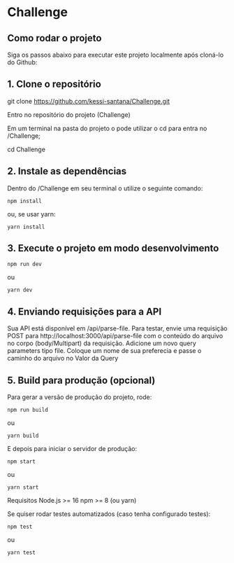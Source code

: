 # Challenge

## Como rodar o projeto

Siga os passos abaixo para executar este projeto localmente após cloná-lo do Github:

## 1. Clone o repositório

git clone https://github.com/kessi-santana/Challenge.git

Entro no repositório do projeto (Challenge)

Em um terminal na pasta do projeto o pode utilizar o cd para entra no /Challenge;

cd Challenge

## 2. Instale as dependências
Dentro do /Challenge em seu terminal o utilize o seguinte comando: 
```
npm install
```
ou, se usar yarn:
```
yarn install
```


## 3. Execute o projeto em modo desenvolvimento
```
npm run dev
```
ou
```
yarn dev
```
## 4. Enviando requisições para a API
Sua API está disponível em /api/parse-file.
Para testar, envie uma requisição POST para http://localhost:3000/api/parse-file com o conteúdo do arquivo no corpo (body/Multipart) da requisição.
Adicione um novo query parameters tipo file.
Coloque um nome de sua preferecia e passe o caminho do arquivo no Valor da Query


## 5. Build para produção (opcional)
Para gerar a versão de produção do projeto, rode:
```
npm run build
```
ou 
```
yarn build
```


E depois para iniciar o servidor de produção:

```
npm start
```

ou 
```
yarn start
```



Requisitos
Node.js >= 16
npm >= 8 (ou yarn)

Se quiser rodar testes automatizados (caso tenha configurado testes):

```
npm test
```

ou
```
yarn test
```


